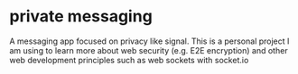 # private messaging
A messaging app focused on privacy like signal.
This is a personal project I am using to learn more about web security (e.g. E2E encryption) and other web development principles such as web sockets with socket.io
